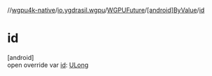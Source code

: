 //[wgpu4k-native](../../../../index.md)/[io.ygdrasil.wgpu](../../index.md)/[WGPUFuture](../index.md)/[[android]ByValue](index.md)/[id](id.md)

# id

[android]\
open override var [id](id.md): [ULong](https://kotlinlang.org/api/core/kotlin-stdlib/kotlin/-u-long/index.html)